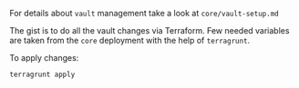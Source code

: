 For details about `vault` management take a look at `core/vault-setup.md`

The gist is to do all the vault changes via Terraform.
Few needed variables are taken from the `core` deployment with the help of `terragrunt`.

To apply changes:
```
terragrunt apply
```
